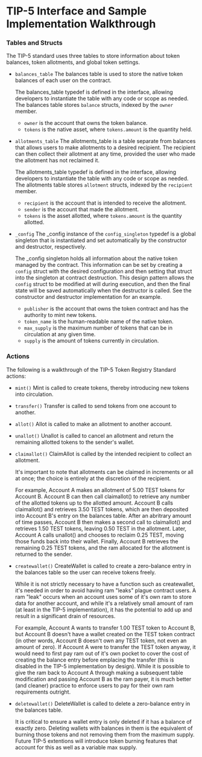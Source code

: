 # TIP-5 Interface and Sample Implementation Walkthrough

### Tables and Structs

The TIP-5 standard uses three tables to store information about token balances, token allotments, and global token settings.

* `balances_table` The balances table is used to store the native token balances of each user on the contract.

    The balances_table typedef is defined in the interface, allowing developers to instantiate the table with any code or scope as needed. The balances table stores `balance` structs, indexed by the `owner` member.

    * `owner` is the account that owns the token balance.
    * `tokens` is the native asset, where `tokens.amount` is the quantity held.

* `allotments_table` The allotments_table is a table separate from balances that allows users to make allotments to a desired recipient. The recipient can then collect their allotment at any time, provided the user who made the allotment has not reclaimed it.

    The allotments_table typedef is defined in the interface, allowing developers to instantiate the table with any code or scope as needed. The allotments table stores `allotment` structs, indexed by the `recipient` member.

    * `recipient` is the account that is intended to receive the allotment.
    * `sender` is the account that made the allotment.
    * `tokens` is the asset allotted, where `tokens.amount` is the quantity allotted.

* `_config` The _config instance of the `config_singleton` typedef is a global singleton that is instantiated and set automatically by the constructor and destructor, respectively. 

    The _config singleton holds all information about the native token managed by the contract. This information can be set by creating a `config` struct with the desired configuration and then setting that struct into the singleton at contract destruction. This design pattern allows the `config` struct to be modified at will during execution, and then the final state will be saved automatically when the destructor is called. See the constructor and destructor implementation for an example.

    * `publisher` is the account that owns the token contract and has the authority to mint new tokens.
    * `token_name` is the human-readable name of the native token.
    * `max_supply` is the maximum number of tokens that can be in circulation at any given time.
    * `supply` is the amount of tokens currently in circulation.

### Actions

The following is a walkthrough of the TIP-5 Token Registry Standard actions:

* `mint()` Mint is called to create tokens, thereby introducing new tokens into circulation.
  
* `transfer()` Transfer is called to send tokens from one account to another.

* `allot()` Allot is called to make an allotment to another account.

* `unallot()` Unallot is called to cancel an allotment and return the remaining allotted tokens to the sender's wallet.

* `claimallot()` ClaimAllot is called by the intended recipient to collect an allotment.

    It's important to note that allotments can be claimed in increments or all at once; the choice is entirely at the discretion of the recipient.

    For example, Account A makes an allotment of 5.00 TEST tokens for Account B. Account B can then call claimallot() to retrieve any number of the allotted tokens up to the allotted amount. Account B calls claimallot() and retrieves 3.50 TEST tokens, which are then deposited into Account B's entry on the balances table. After an abritrary amount of time passes, Account B then makes a second call to claimallot() and retrieves 1.50 TEST tokens, leaving 0.50 TEST in the allotment. Later, Account A calls unallot() and chooses to reclaim 0.25 TEST, moving those funds back into their wallet. Finally, Account B retrieves the remaining 0.25 TEST tokens, and the ram allocated for the allotment is returned to the sender.

* `createwallet()` CreateWallet is called to create a zero-balance entry in the balances table so the user can receive tokens freely.

    While it is not strictly necessary to have a function such as createwallet, it's needed in order to avoid having ram "leaks" plague contract users. A ram "leak" occurs when an account uses some of it's own ram to store data for another account, and while it's a relatively small amount of ram (at least in the TIP-5 implementation), it has the potential to add up and result in a significant drain of resources.
    
    For example, Account A wants to transfer 1.00 TEST token to Account B, but Account B doesn't have a wallet created on the TEST token contract (in other words, Account B doesn't own any TEST token, not even an amount of zero). If Account A were to transfer the TEST token anyway, it would need to first pay ram out of it's own pocket to cover the cost of creating the balance entry before emplacing the transfer (this is disabled in the TIP-5 implementation by design). While it is possible to give the ram back to Account A through making a subsequent table modification and passing Account B as the ram payer, it is much better (and cleaner) practice to enforce users to pay for their own ram requirements outright.

* `deletewallet()` DeleteWallet is called to delete a zero-balance entry in the balances table.

    It is critical to ensure a wallet entry is only deleted if it has a balance of exactly zero. Deleting wallets with balances in them is the equivalent of burning those tokens and not removing them from the maximum supply. Future TIP-5 extentions will introduce token burning features that account for this as well as a variable max supply.


